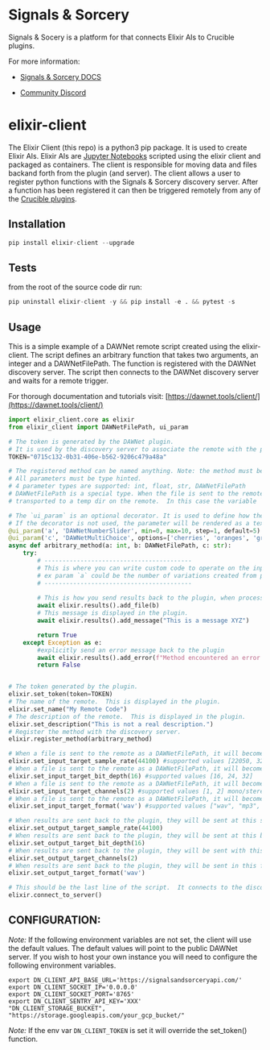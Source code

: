 # Signals & Sorcery

Signals & Socery is a platform for that connects Elixir AIs to Crucible plugins.

For more information:

- [Signals & Sorcery DOCS](https://signalsandsorcery.com/)

- [Community Discord](https://discord.gg/UcHCjfpRkV)

# elixir-client

The Elixir Client (this repo) is a python3 pip package.  It is used to create Elixir AIs.  Elixir AIs are [Jupyter Notebooks](https://jupyter.org/) scripted using the elixir client and packaged as containers. The client is responsible for moving data and files backand forth from the plugin (and server).   The client allows a user to register python functions with the Signals & Sorcery discovery server. After a function has been registered it can then be triggered remotely from any of the [Crucible plugins](https://signalsandsorcery.com/crucible-plugins/).   

## Installation

```python
pip install elixir-client --upgrade
```

## Tests

from the root of the source code dir run:
```python
pip uninstall elixir-client -y && pip install -e . && pytest -s
```

## Usage

This is a simple example of a DAWNet remote script created using the elixir-client.  The script defines an arbitrary function that takes two arguments, an integer and a DAWNetFilePath.  The function is registered with the DAWNet discovery server.  The script then connects to the DAWNet discovery server and waits for a remote trigger. 

For thorough documentation and tutorials visit: [https://dawnet.tools/client/](https://dawnet.tools/client/)

```python
import elixir_client.core as elixir 
from elixir_client import DAWNetFilePath, ui_param

# The token is generated by the DAWNet plugin.  
# It is used by the discovery server to associate the remote with the plugin.
TOKEN="0715c132-0b31-406e-b562-9206c479a48a" 

# The registered method can be named anything. Note: the method must be `async`.  
# All parameters must be type hinted.  
# 4 parameter types are supported: int, float, str, DAWNetFilePath
# DAWNetFilePath is a special type. When the file is sent to the remote, it is intercepted by the system and 
# transported to a temp dir on the remote.  In this case the variable `b` is local path to the file.

# The `ui_param` is an optional decorator. It is used to define how the parameter input UI will be rendered in the plugin.  
# If the decorator is not used, the parameter will be rendered as a text input field. 
@ui_param('a', 'DAWNetNumberSlider', min=0, max=10, step=1, default=5)
@ui_param('c', 'DAWNetMultiChoice', options=['cherries', 'oranges', 'grapes'], default='grapes')
async def arbitrary_method(a: int, b: DAWNetFilePath, c: str):
    try: 
        # -----------------------------------------
        # This is where you can write custom code to operate on the input params.
        # ex param `a` could be the number of variations created from param `b` using something like MusicLM
        # -----------------------------------------
        
        # This is how you send results back to the plugin, when processing is complete.
        await elixir.results().add_file(b) 
        # This message is displayed in the plugin.
        await elixir.results().add_message("This is a message XYZ") 

        return True
    except Exception as e: 
        #explicitly send an error message back to the plugin
        await elixir.results().add_error(f"Method encountered an error: {e}")
        return False


# The token generated by the plugin. 
elixir.set_token(token=TOKEN)
# The name of the remote.  This is displayed in the plugin.
elixir.set_name("My Remote Code")
# The description of the remote.  This is displayed in the plugin.
elixir.set_description("This is not a real description.")
# Register the method with the discovery server.
elixir.register_method(arbitrary_method)

# When a file is sent to the remote as a DAWNetFilePath, it will become available at this sample rate. 
elixir.set_input_target_sample_rate(44100) #supported values [22050, 32000, 44100, 48000]
# When a file is sent to the remote as a DAWNetFilePath, it will become available at this bit rate. 
elixir.set_input_target_bit_depth(16) #supported values [16, 24, 32]
# When a file is sent to the remote as a DAWNetFilePath, it will become available with this number of channels.
elixir.set_input_target_channels(2) #supported values [1, 2] mono/stereo respectively
# When a file is sent to the remote as a DAWNetFilePath, it will become available in this format.
elixir.set_input_target_format('wav') #supported values ["wav", "mp3", "aif", "flac"]

# When results are sent back to the plugin, they will be sent at this sample rate.
elixir.set_output_target_sample_rate(44100)
# When results are sent back to the plugin, they will be sent at this bit rate.
elixir.set_output_target_bit_depth(16)
# When results are sent back to the plugin, they will be sent with this number of channels.
elixir.set_output_target_channels(2)
# When results are sent back to the plugin, they will be sent in this format.
elixir.set_output_target_format('wav')

# This should be the last line of the script.  It connects to the discovery server and waits for a remote trigger.
elixir.connect_to_server()
```


## CONFIGURATION:

*Note:* If the following environment variables are not set, the client will use the default values.  The default values will point to the public DAWNet server.  If you wish to host your own instance you will need to configure the following environment variables. 

```
export DN_CLIENT_API_BASE_URL='https://signalsandsorceryapi.com/'
export DN_CLIENT_SOCKET_IP='0.0.0.0'
export DN_CLIENT_SOCKET_PORT='8765'
export DN_CLIENT_SENTRY_API_KEY='XXX'
"DN_CLIENT_STORAGE_BUCKET", "https://storage.googleapis.com/your_gcp_bucket/"
```

*Note:* If the env var `DN_CLIENT_TOKEN` is set it will override the set_token() function.
